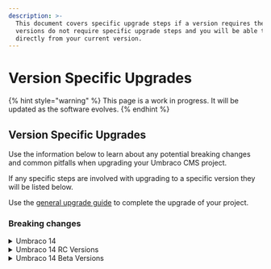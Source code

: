 ```yaml
---
description: >-
  This document covers specific upgrade steps if a version requires them. Most
  versions do not require specific upgrade steps and you will be able to upgrade
  directly from your current version.
---
```


# Version Specific Upgrades

{% hint style="warning" %}
This page is a work in progress. It will be updated as the software evolves.
{% endhint %}

## Version Specific Upgrades

Use the information below to learn about any potential breaking changes and common pitfalls when upgrading your Umbraco CMS project.

If any specific steps are involved with upgrading to a specific version they will be listed below.

Use the [general upgrade guide](../) to complete the upgrade of your project.

### Breaking changes

<details>

<summary>Umbraco 14</summary>

Below you can find the list of breaking changes introduced in Umbraco 14 CMS.

* [Angular removed: A new backoffice built with Web Components, Lit, and fueled by the Umbraco UI Library](https://github.com/umbraco/Umbraco.CMS.Backoffice)
* Icons in the new backoffice are based on [Lucide](https://lucide.dev/icons/).
* [Full TypeScript support for the Backoffice and all its APIs through a public npm package](https://www.myget.org/feed/umbracoprereleases/package/npm/@umbraco-cms/backoffice)
* A [management API documentation](../../../../reference/management-api/) in Swagger - replacement for Controllers that were not restful
* [Migration from Newtonsoft.Json to the System.Text.Json which removes Nested Content and Grid value converter and so on](https://github.com/umbraco/Umbraco-CMS/pull/15728)
* Nested Content and Grid Layout have been removed
* [Legacy media picker has been removed](https://github.com/umbraco/Umbraco-CMS/pull/15835)
* [Macros and Partial View Macros have been removed](https://github.com/umbraco/Announcements/issues/14). Use partial views and/or blocks in the Rich Text Editor.
* XPath has been removed. An alternative is using the Dynamic Roots in the Multinode Treepicker and for ContentXPath the alternative is [IContentLastChanceFinder](../../../../tutorials/custom-error-page.md).
* [package-manifest is now umbraco.package.json](../../../../extending-backoffice/package-manifest.md)
* [Smidge has been removed from default installation](https://github.com/umbraco/Umbraco-CMS/pull/15788) along with RuntimeMinification setting. Smidge can be manually installed if needed and you can read the [Smidge](https://github.com/Shazwazza/Smidge) documentation on how to setup a similar setting to [RuntimeMinification](https://github.com/umbraco/UmbracoDocs/blob/umbraco-eol-versions/11/umbraco-cms/reference/configuration/runtimeminificationsettings.md).
* New login screen
* **Light, Dark or Contract Mode** option has been added in the backoffice. You can choose your preffered mode from your profile information.
* [UI Library and UI API](broken-reference) external documentations.

**In-depth and further breaking changes for v14 can be found on the** [**CMS Github**](https://github.com/umbraco/Umbraco-CMS/pulls?q=is%3Apr+base%3Av14%2Fdev+label%3Acategory%2Fbreaking) **repository.**

</details>

<details>

<summary>Umbraco 14 RC Versions</summary>

Below you can find the list of breaking changes introduced in Umbraco 14 RC release versions.

[RC 1](https://github.com/umbraco/Umbraco.CMS.Backoffice/releases/tag/v14.0.0-rc1)\
First RC release - 17th of April.

**Breaking changes from beta 3:**

* [#1411](https://github.com/umbraco/Umbraco.CMS.Backoffice/pull/1411) - Bugfix: Move To Entity Action (Part 1)&#x20;
* [#1568](https://github.com/umbraco/Umbraco.CMS.Backoffice/pull/1568) - Feature/Content Editor Kind + Work for validation (take 3)&#x20;
* [#1591](https://github.com/umbraco/Umbraco.CMS.Backoffice/pull/1591) - Bugfix: Duplicate to Entity Action (part 1)

#### New Features:

* [#1593](https://github.com/umbraco/Umbraco.CMS.Backoffice/pull/1593) - Media Entity Picker property-editor UI&#x20;
* [#1598](https://github.com/umbraco/Umbraco.CMS.Backoffice/pull/1598) - Hide entity actions when Tree used inside a Modal
* [#1611](https://github.com/umbraco/Umbraco.CMS.Backoffice/pull/1611) - Media Tree Item
* [#1605](https://github.com/umbraco/Umbraco.CMS.Backoffice/pull/1605) - Document Type Create Actions
* [#1638](https://github.com/umbraco/Umbraco.CMS.Backoffice/pull/1638) - Umbraco version number (header logo modal)

</details>

<details>

<summary>Umbraco 14 Beta Versions</summary>

Below you can find the list of breaking changes introduced in Umbraco 14 Beta release versions.

[**Beta 3**](https://github.com/umbraco/Umbraco.CMS.Backoffice/releases/tag/v14.0.0-beta003)

Management API Breaking Changes:

* [#16027](https://github.com/umbraco/Umbraco-CMS/pull/16027) - Remove manifest validators&#x20;
* [#16026](https://github.com/umbraco/Umbraco-CMS/pull/16026) - Remove remnants of the Angular implementation
* [#16024](https://github.com/umbraco/Umbraco-CMS/pull/16024) - Remove "additional data" from entities
* [#15946](https://github.com/umbraco/Umbraco-CMS/pull/15946) - Document version endpoints with async service
* [#15923](https://github.com/umbraco/Umbraco-CMS/pull/15923) - Convert Tourdata into a more generic concept

Bellissima (Client) Breaking Changes:

* &#x20;[#1455](https://github.com/umbraco/Umbraco.CMS.Backoffice/pull/1455) - Workspace routable kind
* [#1475](https://github.com/umbraco/Umbraco.CMS.Backoffice/pull/1475) - Feature: Entity Workspace Context Token and Interface + preparation for Validation&#x20;
* [#1488](https://github.com/umbraco/Umbraco.CMS.Backoffice/pull/1488) - Rename Settings Menu
* [#1429](https://github.com/umbraco/Umbraco.CMS.Backoffice/pull/1429) - Feature: Workspace breadcrumbs
* [#1474](https://github.com/umbraco/Umbraco.CMS.Backoffice/pull/1474) - Bugfix: Relation types
* &#x20;[#1502](https://github.com/umbraco/Umbraco.CMS.Backoffice/pull/1502) - Feature/tracked references server update&#x20;
* [#1500](https://github.com/umbraco/Umbraco.CMS.Backoffice/pull/1500) - Breaking: Rename save() to submit() for workspace contexts (Validation part 2)&#x20;
* [#1521](https://github.com/umbraco/Umbraco.CMS.Backoffice/pull/1521) - Breaking: rename Umbraco controller methods&#x20;
* [#1391](https://github.com/umbraco/Umbraco.CMS.Backoffice/pull/1391) - Bugfix: Rename file system file
* [#1524](https://github.com/umbraco/Umbraco.CMS.Backoffice/pull/1524) - Remove exports from packages/core/index.ts
* [#1565](https://github.com/umbraco/Umbraco.CMS.Backoffice/pull/1565) - Feature: Replace openapi-typescript-codegen with @hey-api/openapi-ts
* [#1569](https://github.com/umbraco/Umbraco.CMS.Backoffice/pull/1569) - Feature: Rename Resource class suffix to Service&#x20;
* &#x20;[#1584](https://github.com/umbraco/Umbraco.CMS.Backoffice/pull/1584) - UI Library 1.8.0-rc.1

[**Beta 2**](https://github.com/umbraco/Umbraco.CMS.Backoffice/releases/tag/v14.0.0-beta002)

There are a few breaking changes since **Beta 1**. Most of the changes concern property editors and getting them to work with migrations as well as new values.

* [#1408](https://github.com/umbraco/Umbraco.CMS.Backoffice/pull/1408) - Refactor: Workspace Collection Condition (plus new Context token)
* [#1423](https://github.com/umbraco/Umbraco.CMS.Backoffice/pull/1423) - Feature/individual publication modals
* [#1439](https://github.com/umbraco/Umbraco.CMS.Backoffice/pull/1439) - rename selectedIds + Corrections for Lit warnings

Management API Breaking Changes

* [#15892](https://github.com/umbraco/Umbraco-CMS/pull/15892) - Revoke previous sessions when AllowConcurrentLogins is false
* [#15890](https://github.com/umbraco/Umbraco-CMS/pull/15890) - Extend IContentEntitySlim
* [#15891](https://github.com/umbraco/Umbraco-CMS/pull/15891) - Remove Keep Alive Job
* [#15887](https://github.com/umbraco/Umbraco-CMS/pull/15887) - Workaround for failing entity tree children
* [#15862](https://github.com/umbraco/Umbraco-CMS/pull/15862) - Removed “type” from tree item response models
* [#15856](https://github.com/umbraco/Umbraco-CMS/pull/15856) - Remove duplicate pagination helper

[**Beta 1**](https://github.com/umbraco/Umbraco.CMS.Backoffice/releases/tag/v14.0.0-beta001)\
Official release of Beta, 6th March 2023.

**In-depth previous, further and other changes for v14 beta versions can be found on the Release Notes on the** [**Umbraco.CMS.Backoffice**](https://github.com/umbraco/Umbraco.CMS.Backoffice/releases) **repository.**

</details>
